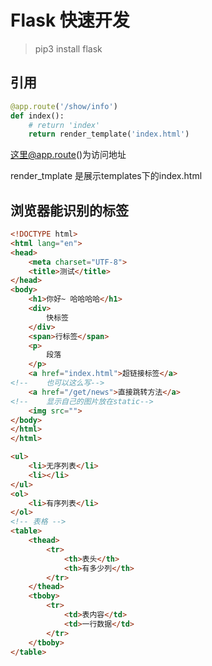 # Flask 快速开发
> pip3 install flask

## 引用

```python
@app.route('/show/info')
def index():
    # return 'index'
    return render_template('index.html')
```

这里@app.route()为访问地址

render_tmplate 是展示templates下的index.html

## 浏览器能识别的标签

```html
<!DOCTYPE html>
<html lang="en">
<head>
    <meta charset="UTF-8">
    <title>测试</title>
</head>
<body>
    <h1>你好~ 哈哈哈哈</h1>
    <div>
        快标签
    </div>
    <span>行标签</span>
    <p>
        段落
    </p>
    <a href="index.html">超链接标签</a>
<!--    也可以这么写-->
    <a href="/get/news">直接跳转方法</a>
<!--    显示自己的图片放在static-->
    <img src="">
</body>
</html>
</html>
```

```html
<ul>
    <li>无序列表</li>
    <li></li>
</ul>
<ol>
    <li>有序列表</li>
</ol>
<!-- 表格 -->
<table>
    <thead> 
    	<tr>
        	<th>表头</th>
            <th>有多少列</th>
        </tr>
    </thead>
    <tboby>
    	<tr>
        	<td>表内容</td>
            <td>一行数据</td>
        </tr>
    </tboby>
</table>
```



